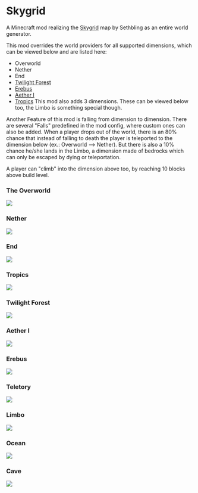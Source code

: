 # Skygrid
A Minecraft mod realizing the [Skygrid](https://www.youtube.com/watch?v=5dhs3ithXDA) map by Sethbling as an entire world generator.

This mod overrides the world providers for all supported dimensions, which can be viewed below and are listed here:

* Overworld
* Nether
* End
* [Twilight Forest](https://minecraft.curseforge.com/projects/the-twilight-forest)
* [Erebus](https://minecraft.curseforge.com/projects/the-erebus)
* [Aether I](https://minecraft.curseforge.com/projects/aether-legacy)
* [Tropics](https://minecraft.curseforge.com/projects/tropicraft)
This mod also adds 3 dimensions. These can be viewed below too, the Limbo is something special though.

Another Feature of this mod is falling from dimension to dimension. There are several "Falls" predefined in the mod config, where custom ones can also be added. When a player drops out of the world, there is an 80% chance that instead of falling to death the player is teleported to the dimension below (ex.: Overworld --> Nether). But there is also a 10% chance he/she lands in the Limbo, a dimension made of bedrocks which can only be escaped by dying or teleportation. 

 A player can "climb" into the dimension above too, by reaching 10 blocks above build level.

### The Overworld
![](https://i.imgur.com/u5MOTDf.png)
### Nether
![](https://i.imgur.com/RJdQdv5.png)
### End
![](https://i.imgur.com/WHqG8dJ.png)
### Tropics
![](https://i.imgur.com/4VgnQdy.png)
### Twilight Forest
![](https://i.imgur.com/u5MOTDf.png)
### Aether I
![](https://i.imgur.com/P5M8SLB.png)
### Erebus
![](https://i.imgur.com/1Oam4oV.png)
### Teletory
![](https://i.imgur.com/sOuR3a0.png)
### Limbo
![](https://i.imgur.com/ZtL6UMe.png)
### Ocean
![](https://i.imgur.com/fnLWxd7.png)
### Cave
![](https://i.imgur.com/ODFnoN3.png)
